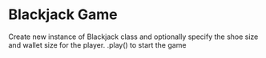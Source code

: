 # Blackjack Game

Create new instance of Blackjack class and optionally specify the shoe size and wallet size for the player.
.play() to start the game